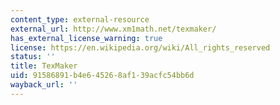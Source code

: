 ```yaml
---
content_type: external-resource
external_url: http://www.xm1math.net/texmaker/
has_external_license_warning: true
license: https://en.wikipedia.org/wiki/All_rights_reserved
status: ''
title: TexMaker
uid: 91586891-b4e6-4526-8af1-39acfc54bb6d
wayback_url: ''
---
```


